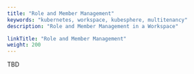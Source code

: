 ```yaml
---
title: "Role and Member Management"
keywords: "kubernetes, workspace, kubesphere, multitenancy"
description: "Role and Member Management in a Workspace"

linkTitle: "Role and Member Management"
weight: 200
---
```


TBD
